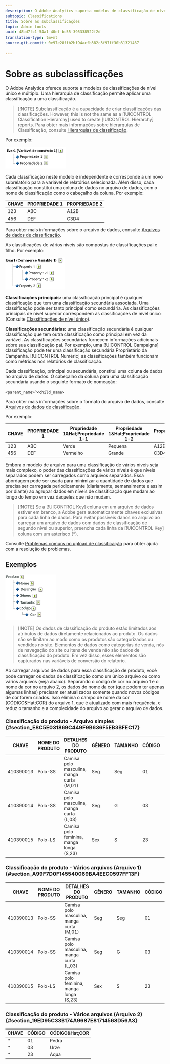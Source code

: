 ```yaml
---
description: O Adobe Analytics suporta modelos de classificação de nível único e múltiplo. Uma hierarquia de classificação permite aplicar uma classificação a uma classificação.
subtopic: Classifications
title: Sobre as subclassificações
topic: Admin tools
uuid: 48bd7fc1-54a1-40ef-bc55-395338522f2d
translation-type: tm+mt
source-git-commit: 0e97e28ffb2bf94acfb382c3f97ff30b31321467

---
```



# Sobre as subclassificações

O Adobe Analytics oferece suporte a modelos de classificações de nível único e múltiplo. Uma hierarquia de classificação permite aplicar uma classificação a uma classificação.

> [!NOTE] Subclassificação é a capacidade de criar classificações das classificações. However, this is not the same as a [!UICONTROL Classification Hierarchy] used to create [!UICONTROL Hierarchy] reports. Para obter mais informações sobre hierarquias de Classificação, consulte [Hierarquias de classificação](classification-hierarchies.md).

Por exemplo:

![](assets/single-level-popup-C.png)

Cada classificação neste modelo é independente e corresponde a um novo subrelatório para a variável de relatórios selecionada. Além disso, cada classificação constitui uma coluna de dados no arquivo de dados, com o nome de classificação como o cabeçalho da coluna. Por exemplo:

| CHAVE | PROPRIEDADE 1 | PROPRIEDADE 2 |
|---|---|---|
| 123 | ABC | A12B |
| 456 | DEF | C3D4 |

Para obter mais informações sobre o arquivo de dados, consulte  [Arquivos de dados de classificação](/help/components/c-classifications2/c-classifications-importer/c-saint-data-files.md).

As classificações de vários níveis são compostas de classificações pai e filho. Por exemplo:

![](assets/Multi-Level-Class-popup.png)

**Classificações principais:** uma classificação principal é qualquer classificação que tem uma classificação secundária associada. Uma classificação pode ser tanto principal como secundária. As classificações principais de nível superior correspondem às classificações de nível único (Consulte  [Classificações de nível único](/help/components/c-classifications2/c-sub-classifications.md)).

**Classificações secundárias:** uma classificação secundária é qualquer classificação que tem outra classificação como principal em vez da variável. As classificações secundárias fornecem informações adicionais sobre sua classificação pai. Por exemplo, uma [!UICONTROL Campaigns] classificação pode ter uma classificação secundária Proprietário da Campanha. [!UICONTROL Numeric] as classificações também funcionam como métricas nos relatórios de classificação.

Cada classificação, principal ou secundária, constitui uma coluna de dados no arquivo de dados. O cabeçalho da coluna para uma classificação secundária usando o seguinte formato de nomeação:

`<parent_name>^<child_name>`

Para obter mais informações sobre o formato do arquivo de dados, consulte [Arquivos de dados de classificação](/help/components/c-classifications2/c-classifications-importer/c-saint-data-files.md).

Por exemplo:

| CHAVE | PROPRIEDADE 1 | Propriedade 1&amp;Hat;Propriedade 1-1 | Propriedade 1&amp;Hat;Propriedade 1-2 | Propriedade 2 |
|---|---|---|---|---|
| 123 | ABC | Verde | Pequena | A12B |
| 456 | DEF | Vermelho  | Grande | C3D4 |

Embora o modelo de arquivo para uma classificação de vários níveis seja mais complexo, o poder das classificações de vários níveis é que níveis separados podem ser carregados como arquivos separados. Essa abordagem pode ser usada para minimizar a quantidade de dados que precisa ser carregada periodicamente (diariamente, semanalmente e assim por diante) ao agrupar dados em níveis de classificação que mudam ao longo do tempo em vez daqueles que não mudam.

> [!NOTE] Se a [!UICONTROL Key] coluna em um arquivo de dados estiver em branco, a Adobe gera automaticamente chaves exclusivas para cada linha de dados. Para evitar possíveis danos no arquivo ao carregar um arquivo de dados com dados de classificação de segundo nível ou superior, preencha cada linha da [!UICONTROL Key] coluna com um asterisco (*).

Consulte [Problemas comuns no upload de classificação](https://marketing.adobe.com/resources/help/en_US/home/index.html#kb-common-saint-upload-issues) para obter ajuda com a resolução de problemas.

## Exemplos

![](assets/sample-product-classifications.png)

>[!NOTE] Os dados de classificação do produto estão limitados aos atributos de dados diretamente relacionados ao produto. Os dados não se limitam ao modo como os produtos são categorizados ou vendidos no site. Elementos de dados como categorias de venda, nós de navegação do site ou itens de venda não são dados de classificação do produto. Em vez disso, esses elementos são capturados nas variáveis de conversão do relatório.

Ao carregar arquivos de dados para essa classificação de produto, você pode carregar os dados de classificação como um único arquivo ou como vários arquivos (veja abaixo). Separando o código de cor no arquivo 1 e o nome da cor no arquivo 2, os dados do nome da cor (que podem ter apenas algumas linhas) precisam ser atualizados somente quando novos códigos de cor forem criados. Isso elimina o campo de nome da cor (CÓDIGO&amp;Hat;COR) do arquivo 1, que é atualizado com mais frequência, e reduz o tamanho e a complexidade do arquivo ao gerar o arquivo de dados.

### Classificação do produto - Arquivo simples {#section_E8C5E031869C449F9B636F5EB3BFEC17}

| CHAVE | NOME DO PRODUTO | DETALHES DO PRODUTO | GÊNERO | TAMANHO | CÓDIGO | CÓDIGO&amp;Hat;COR |
|---|---|---|---|---|---|---|
| 410390013 | Polo-SS | Camisa polo masculina, manga curta (M,01) | Seg | Seg | 01 | Pedra |
| 410390014 | Polo-SS | Camisa polo masculina, manga curta (L,03) | Seg | G | 03 | Urze |
| 410390015 | Polo-LS | Camisa polo feminina, manga longa (S,23) | Sex | S | 23 | Aqua |

### Classificação do produto - Vários arquivos (Arquivo 1)  {#section_A99F7D0F145540069BA4EEC0597FF13F}

| CHAVE | NOME DO PRODUTO | DETALHES DO PRODUTO | GÊNERO | TAMANHO | CÓDIGO |
|---|---|---|---|---|---|
| 410390013 | Polo-SS | Camisa polo masculina, manga curta (M,01) | Seg | Seg | 01 |
| 410390014 | Polo-SS | Camisa polo masculina, manga curta (L,03) | Seg | G | 03 |
| 410390015 | Polo-LS | Camisa polo feminina, manga longa (S,23) | Sex | S | 23 |

### Classificação do produto - Vários arquivos (Arquivo 2)  {#section_19ED95C33B174A9687E81714568D56A3}

| CHAVE | CÓDIGO | CÓDIGO&amp;Hat;COR |
|---|---|---|
| * | 01 | Pedra |
| * | 03 | Urze |
| * | 23 | Aqua |

